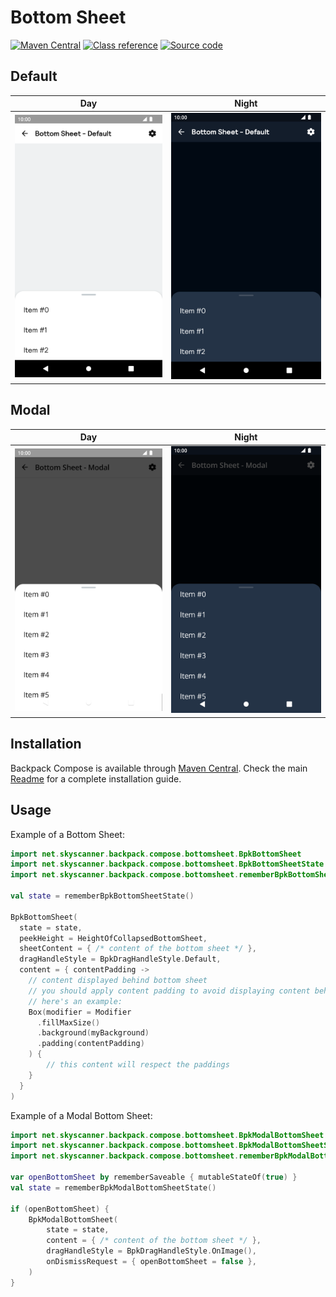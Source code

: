 # Bottom Sheet

[![Maven Central](https://img.shields.io/maven-central/v/net.skyscanner.backpack/backpack-compose)](https://search.maven.org/artifact/net.skyscanner.backpack/backpack-compose)
[![Class reference](https://img.shields.io/badge/Class%20reference-Android-blue)](https://backpack.github.io/android/backpack-compose/net.skyscanner.backpack.compose.bottomsheet)
[![Source code](https://img.shields.io/badge/Source%20code-GitHub-lightgrey)](https://github.com/Skyscanner/backpack-android/tree/main/backpack-compose/src/main/kotlin/net/skyscanner/backpack/compose/bottomsheet)

## Default

| Day                                                                                                                                                                | Night |
|--------------------------------------------------------------------------------------------------------------------------------------------------------------------| --- |
| <img src="https://raw.githubusercontent.com/Skyscanner/backpack-android/main/docs/compose/BottomSheet/screenshots/default.png" alt="BottomSheet component" width="375" /> |<img src="https://raw.githubusercontent.com/Skyscanner/backpack-android/main/docs/compose/BottomSheet/screenshots/default_dm.png" alt="BottomSheet component - dark mode" width="375" /> |

## Modal

| Day                                                                                                                                                                           | Night                                                                                                                                                                                        |
|-------------------------------------------------------------------------------------------------------------------------------------------------------------------------------|----------------------------------------------------------------------------------------------------------------------------------------------------------------------------------------------|
| <img src="https://raw.githubusercontent.com/Skyscanner/backpack-android/main/docs/compose/BottomSheet/screenshots/modal.png" alt="Modal BottomSheet component" width="375" /> | <img src="https://raw.githubusercontent.com/Skyscanner/backpack-android/main/docs/compose/BottomSheet/screenshots/modal_dm.png" alt="Modal BottomSheet component - dark mode" width="375" /> |


## Installation

Backpack Compose is available through [Maven Central](https://search.maven.org/artifact/net.skyscanner.backpack/backpack-compose). Check the main [Readme](https://github.com/skyscanner/backpack-android#installation) for a complete installation guide.

## Usage

Example of a Bottom Sheet:

```Kotlin
import net.skyscanner.backpack.compose.bottomsheet.BpkBottomSheet
import net.skyscanner.backpack.compose.bottomsheet.BpkBottomSheetState
import net.skyscanner.backpack.compose.bottomsheet.rememberBpkBottomSheetState

val state = rememberBpkBottomSheetState()

BpkBottomSheet(
  state = state,
  peekHeight = HeightOfCollapsedBottomSheet,
  sheetContent = { /* content of the bottom sheet */ },
  dragHandleStyle = BpkDragHandleStyle.Default,
  content = { contentPadding ->
    // content displayed behind bottom sheet
    // you should apply content padding to avoid displaying content behind collapsed bottom sheet
    // here's an example:
    Box(modifier = Modifier
      .fillMaxSize()
      .background(myBackground)
      .padding(contentPadding)
    ) {
        // this content will respect the paddings
    }
  }
)
```

Example of a Modal Bottom Sheet:

```Kotlin
import net.skyscanner.backpack.compose.bottomsheet.BpkModalBottomSheet
import net.skyscanner.backpack.compose.bottomsheet.BpkModalBottomSheetState
import net.skyscanner.backpack.compose.bottomsheet.rememberBpkModalBottomSheetState

var openBottomSheet by rememberSaveable { mutableStateOf(true) }
val state = rememberBpkModalBottomSheetState()

if (openBottomSheet) {
    BpkModalBottomSheet(
        state = state,
        content = { /* content of the bottom sheet */ },
        dragHandleStyle = BpkDragHandleStyle.OnImage(),
        onDismissRequest = { openBottomSheet = false },
    )
}
```
